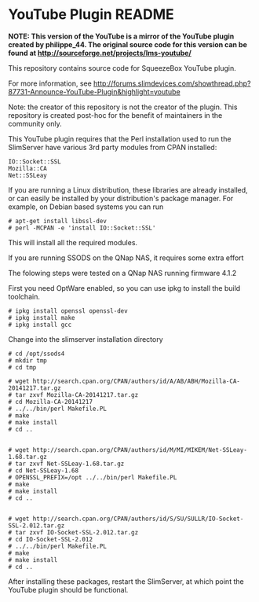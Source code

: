 YouTube Plugin README
=====================

**NOTE: This version of the YouTube is a mirror of the YouTube plugin created by philippe_44. The original source code for this version can be found at http://sourceforge.net/projects/lms-youtube/**

This repository contains source code for SqueezeBox YouTube plugin.

For more information, see http://forums.slimdevices.com/showthread.php?87731-Announce-YouTube-Plugin&highlight=youtube

Note: the creator of this repository is not the creator of the plugin. This repository is created post-hoc for the benefit of maintainers in the community only.

This YouTube plugin requires that the Perl installation used to run
the SlimServer have various 3rd party modules from CPAN installed:

    IO::Socket::SSL
    Mozilla::CA
    Net::SSLeay

If you are running a Linux distribution, these libraries are already installed, or can easily be installed by
your distribution's package manager. For example, on Debian based systems you can run

    # apt-get install libssl-dev
    # perl -MCPAN -e 'install IO::Socket::SSL'

This will install all the required modules.

If you are running SSODS on the QNap NAS, it requires some extra effort

The folowing steps were tested on a QNap NAS running firmware 4.1.2

First you need OptWare enabled, so you can use ipkg to install the
build toolchain.

    # ipkg install openssl openssl-dev
    # ipkg install make
    # ipkg install gcc

Change into the slimserver installation directory

    # cd /opt/ssods4
    # mkdir tmp
    # cd tmp

    # wget http://search.cpan.org/CPAN/authors/id/A/AB/ABH/Mozilla-CA-20141217.tar.gz
    # tar zxvf Mozilla-CA-20141217.tar.gz
    # cd Mozilla-CA-20141217
    # ../../bin/perl Makefile.PL
    # make
    # make install
    # cd ..


    # wget http://search.cpan.org/CPAN/authors/id/M/MI/MIKEM/Net-SSLeay-1.68.tar.gz
    # tar zxvf Net-SSLeay-1.68.tar.gz
    # cd Net-SSLeay-1.68
    # OPENSSL_PREFIX=/opt ../../bin/perl Makefile.PL
    # make
    # make install
    # cd ..


    # wget http://search.cpan.org/CPAN/authors/id/S/SU/SULLR/IO-Socket-SSL-2.012.tar.gz
    # tar zxvf IO-Socket-SSL-2.012.tar.gz
    # cd IO-Socket-SSL-2.012
    # ../../bin/perl Makefile.PL
    # make
    # make install
    # cd ..


After installing these packages, restart the SlimServer, at which point
the YouTube plugin should be functional.
